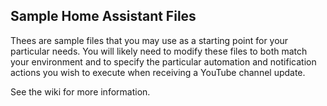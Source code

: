 ## Sample Home Assistant Files
Thees are sample files that you may use as a starting point for your particular needs.  You will likely need to modify these files to both match your environment and to specify the particular automation and notification actions you wish to execute when receiving a YouTube channel update.  

See the wiki for more information.
